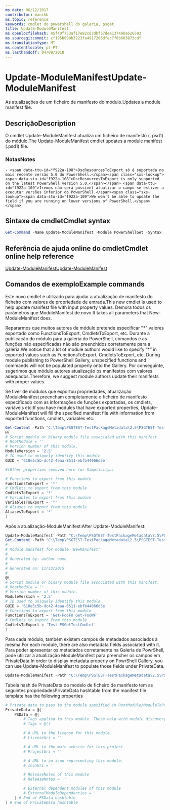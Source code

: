 ```yaml
---
ms.date: 06/12/2017
contributor: manikb
ms.topic: reference
keywords: cmdlet do powershell do galeria, psget
title: Update-ModuleManifest
ms.openlocfilehash: 45f40f753af17e82c83dbf57dea13749ba626503
ms.sourcegitcommit: cf195b090b3223fa4917206dfec7f0b603873cdf
ms.translationtype: MT
ms.contentlocale: pt-PT
ms.lasthandoff: 04/09/2018
---
```

# <a name="update-modulemanifest"></a><span data-ttu-id="f922a-103">Update-ModuleManifest</span><span class="sxs-lookup"><span data-stu-id="f922a-103">Update-ModuleManifest</span></span>
<span data-ttu-id="f922a-104">As atualizações de um ficheiro de manifesto do módulo.</span><span class="sxs-lookup"><span data-stu-id="f922a-104">Updates a module manifest file.</span></span>

## <a name="description"></a><span data-ttu-id="f922a-105">Descrição</span><span class="sxs-lookup"><span data-stu-id="f922a-105">Description</span></span>

<span data-ttu-id="f922a-106">O cmdlet Update-ModuleManifest atualiza um ficheiro de manifesto (. psd1) do módulo.</span><span class="sxs-lookup"><span data-stu-id="f922a-106">The Update-ModuleManifest cmdlet updates a module manifest (.psd1) file.</span></span>

### <a name="notes"></a><span data-ttu-id="f922a-107">Notas</span><span class="sxs-lookup"><span data-stu-id="f922a-107">Notes</span></span>
    - <span data-ttu-id="f922a-108">DscResourcesToExport só é suportada no mais recente versão 5.0 do PowerShell.</span><span class="sxs-lookup"><span data-stu-id="f922a-108">DscResourcesToExport is only supported on the latest PowerShell version 5.0.</span></span> <span data-ttu-id="f922a-109">Iremos não será possível atualizar o campo se estiver a executar versões inferior do PowerShell.</span><span class="sxs-lookup"><span data-stu-id="f922a-109">We won’t be able to update the field if you are running on lower versions of PowerShell.</span></span>

## <a name="cmdlet-syntax"></a><span data-ttu-id="f922a-110">Sintaxe de cmdlet</span><span class="sxs-lookup"><span data-stu-id="f922a-110">Cmdlet syntax</span></span>
```powershell
Get-Command -Name Update-ModuleManifest -Module PowerShellGet -Syntax
```

## <a name="cmdlet-online-help-reference"></a><span data-ttu-id="f922a-111">Referência de ajuda online do cmdlet</span><span class="sxs-lookup"><span data-stu-id="f922a-111">Cmdlet online help reference</span></span>

[<span data-ttu-id="f922a-112">Update-ModuleManifest</span><span class="sxs-lookup"><span data-stu-id="f922a-112">Update-ModuleManifest</span></span>](http://go.microsoft.com/fwlink/?LinkId=619311)

## <a name="example-commands"></a><span data-ttu-id="f922a-113">Comandos de exemplo</span><span class="sxs-lookup"><span data-stu-id="f922a-113">Example commands</span></span>

<span data-ttu-id="f922a-114">Este novo cmdlet é utilizado para ajudar a atualização de manifesto do ficheiro com valores de propriedade de entrada.</span><span class="sxs-lookup"><span data-stu-id="f922a-114">This new cmdlet is used to help update manifest file with input property values.</span></span> <span data-ttu-id="f922a-115">Demora todos os parâmetros que ModuleManifest de novo.</span><span class="sxs-lookup"><span data-stu-id="f922a-115">It takes all parameters that New-ModuleManifest does.</span></span>

<span data-ttu-id="f922a-116">Repararmos que muitos autores de módulo pretende especificar "\*" valores exportado como FunctionsToExport, CmdletsToExport, etc. Durante a publicação do módulo para a galeria do PowerShell, comandos e as funções não especificadas não são preenchidos corretamente para a galeria.</span><span class="sxs-lookup"><span data-stu-id="f922a-116">We notice that a lot of module authors would like to specify “\*” in exported values such as FunctionsToExport, CmdletsToExport, etc. During module publishing to PowerShell Gallery, unspecified functions and commands will not be populated properly onto the Gallery.</span></span> <span data-ttu-id="f922a-117">Por conseguinte, sugerimos que módulo autores atualização os manifestos com valores adequados.</span><span class="sxs-lookup"><span data-stu-id="f922a-117">Therefore, we suggest module authors update their manifests with proper values.</span></span>

<span data-ttu-id="f922a-118">Se tiver de módulos que exportou propriedades, atualização ModuleManifest preencham completamente o ficheiro de manifesto especificado com as informações de funções exportadas, os cmdlets, variáveis etc:</span><span class="sxs-lookup"><span data-stu-id="f922a-118">If you have modules that have exported properties, Update-ModuleManifest will fill the specified manifest file with information from exported functions, cmdlets, variables etc:</span></span>
```powershell
Get-Content -Path "C:\Temp\PSGTEST-TestPackageMetadata\2.5\PSGTEST-TestPackageMetadata.psd1"
@{
# Script module or binary module file associated with this manifest.
# RootModule = ''
# Version number of this module.
ModuleVersion = '2.5'
# ID used to uniquely identify this module
GUID = '610e5c5b-dc42-4eaa-8511-ebfb44066d5e'

#(Other properties removed here for Simplicity…)

# Functions to export from this module
FunctionsToExport = '*'
# Cmdlets to export from this module
CmdletsToExport = '*'
# Variables to export from this module
VariablesToExport = '*'
# Aliases to export from this module
AliasesToExport = '*'
}
```

<span data-ttu-id="f922a-119">Após a atualização-ModuleManifest:</span><span class="sxs-lookup"><span data-stu-id="f922a-119">After Update-ModuleManifest:</span></span>
```powershell
Update-ModuleManifest -Path "C:\Temp\PSGTEST-TestPackageMetadata\2.5\PSGTEST-TestPackageMetadata.psd1"
Get-Content -Path "C:\Temp\PSGTEST-TestPackageMetadata\2.5\PSGTEST-TestPackageMetadata.psd1"
#
# Module manifest for module 'NewManifest'
#
# Generated by: author name
#
# Generated on: 11/13/2015
#
@{
# Script module or binary module file associated with this manifest.
# RootModule = ''
# Version number of this module.
ModuleVersion = '2.5'
# ID used to uniquely identify this module
GUID = '610e5c5b-dc42-4eaa-8511-ebfb44066d5e'
# Functions to export from this module
FunctionsToExport = 'Get-FooFn Get-FooWF'
# Cmdlets to export from this module
CmdletsToExport = 'Test-PSGetTestCmdlet'
}
```

<span data-ttu-id="f922a-120">Para cada módulo, também existem campos de metadados associados à mesma.</span><span class="sxs-lookup"><span data-stu-id="f922a-120">For each module, there are also metadata fields associated with it.</span></span> <span data-ttu-id="f922a-121">Para poder apresentar os metadados corretamente na Galeria de PowrShell, pode utilizar a atualização ModuleManifest para preencher os campos em PrivateData.</span><span class="sxs-lookup"><span data-stu-id="f922a-121">In order to display metadata properly on PowrShell Gallery, you can use Update-ModuleManifest to populate those fields under PrivateData.</span></span>

```powershell
Update-ModuleManifest -Path "C:\Temp\PSGTEST-TestPackageMetadata\2.5\PSGTEST-TestPackageMetadata.psd1" -Tags "Tag1" -LicenseUri "http://license.com" -ProjectUri "http://project.com" -IconUri "http://icon.com" -ReleaseNotes "Test module"
```

<span data-ttu-id="f922a-122">Tabela hash de PrivateData do modelo de ficheiro de manifesto tem as seguintes propriedades</span><span class="sxs-lookup"><span data-stu-id="f922a-122">PrivateData hashtable from the manifest file template has the following properties</span></span>

```powershell
# Private data to pass to the module specified in RootModule/ModuleToProcess. This may also contain a PSData hashtable with additional module metadata used by PowerShell.
PrivateData = @{
    PSData = @{
        # Tags applied to this module. These help with module discovery in online galleries.
        # Tags = @()

        # A URL to the license for this module.
        # LicenseUri = ''

        # A URL to the main website for this project.
        # ProjectUri = ''

        # A URL to an icon representing this module.
        # IconUri = ''

        # ReleaseNotes of this module
        # ReleaseNotes = ''

        # External dependent modules of this module
        # ExternalModuleDependencies = ''
    } # End of PSData hashtable
} # End of PrivateData hashtable
```